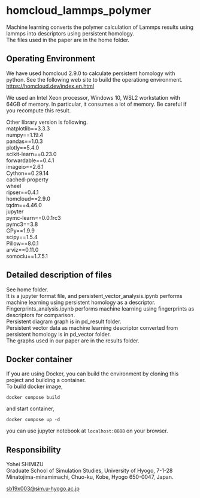 # homcloud_lammps_polymer
Machine learning converts the polymer calculation of Lammps results using lammps into descriptors using persistent homology.  
The files used in the paper are in the home folder.

## Operating Environment
We have used homcloud 2.9.0 to calculate persistent homology with python.
See the following web site to build the operationg environment.  
https://homcloud.dev/index.en.html

We used an Intel Xeon processor, Windows 10, WSL2 workstation with 64GB of memory. In particular, it consumes a lot of memory. Be careful if you recompute this result.  

Other library version is following.  
matplotlib==3.3.3  
numpy==1.19.4  
pandas==1.0.3  
plotly==5.4.0  
scikit-learn==0.23.0  
forwardable==0.4.1  
imageio==2.6.1  
Cython==0.29.14  
cached-property  
wheel  
ripser==0.4.1  
homcloud==2.9.0  
tqdm==4.46.0  
jupyter  
pymc-learn==0.0.1rc3  
pymc3==3.8  
GPy==1.9.9  
scipy==1.5.4  
Pillow==8.0.1  
arviz==0.11.0  
somoclu==1.7.5.1  

## Detailed description of files
See home folder.  
It is a jupyter format file, and persistent_vector_analysis.ipynb performs machine learning using persistent homology as a descriptor.  
Fingerprints_analysis.ipynb performs machine learning using fingerprints as descriptors for comparison.  
Persistent diagram graph is in pd_result folder.  
Persistent vector data as machine learning descriptor converted from persistent homology is in pd_vector folder.  
The graphs used in our paper are in the results folder.

## Docker container
If you are using Docker, you can build the environment by cloning this project and building a container.  
To build docker image,  
```
docker compose build  
```
and start container,  
```
docker compose up -d
```
you can use jupyter notebook at `localhost:8888` on your browser.

## Responsibility
Yohei SHIMIZU  
Graduate School of Simulation Studies, University of Hyogo, 7-1-28 Minatojima-minamimachi, Chuo-ku, Kobe, Hyogo 650-0047, Japan.

sb19x003@sim.u-hyogo.ac.jp
